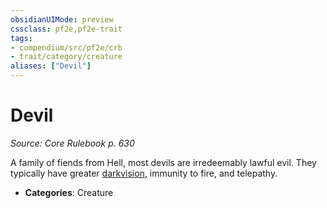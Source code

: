 ```yaml
---
obsidianUIMode: preview
cssclass: pf2e,pf2e-trait
tags:
- compendium/src/pf2e/crb
- trait/category/creature
aliases: ["Devil"]
---
```

# Devil  
*Source: Core Rulebook p. 630*  

A family of fiends from Hell, most devils are irredeemably lawful evil. They typically have greater [darkvision](Reference/Rules/Abilities/darkvision.md), immunity to fire, and telepathy.

- **Categories**: Creature